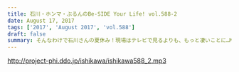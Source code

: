 ```yaml
---
title: 石川・ホンマ・ぶるんのBe-SIDE Your Life! vol.588-2
date: August 17, 2017
tags: ['2017', 'August 2017', 'vol.588']
draft: false
summary: そんなわけで石川さんの夏休み！現場はテレビで見るよりも、もっと凄いことに…MIURA
---
```


http://project-phi.ddo.jp/ishikawa/ishikawa588_2.mp3
